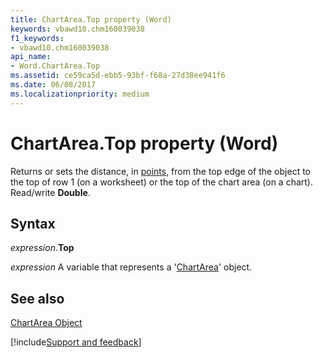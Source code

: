 ```yaml
---
title: ChartArea.Top property (Word)
keywords: vbawd10.chm160039038
f1_keywords:
- vbawd10.chm160039038
api_name:
- Word.ChartArea.Top
ms.assetid: ce59ca5d-ebb5-93bf-f68a-27d38ee941f6
ms.date: 06/08/2017
ms.localizationpriority: medium
---
```



# ChartArea.Top property (Word)

Returns or sets the distance, in [points](../language/glossary/vbe-glossary.md#point), from the top edge of the object to the top of row 1 (on a worksheet) or the top of the chart area (on a chart). Read/write **Double**.


## Syntax

_expression_.**Top**

_expression_ A variable that represents a '[ChartArea](Word.ChartArea.md)' object.


## See also


[ChartArea Object](Word.ChartArea.md)

[!include[Support and feedback](~/includes/feedback-boilerplate.md)]